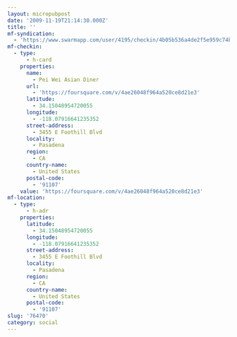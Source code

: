 ```yaml
---
layout: micropubpost
date: '2009-11-19T21:14:30.000Z'
title: ''
mf-syndication:
  - 'https://www.swarmapp.com/user/4195/checkin/4b05b536a4de2f5e959c74bb'
mf-checkin:
  - type:
      - h-card
    properties:
      name:
        - Pei Wei Asian Diner
      url:
        - 'https://foursquare.com/v/4ae26048f964a520ce8d21e3'
      latitude:
        - 34.15048954720055
      longitude:
        - -118.07916641235352
      street-address:
        - 3455 E Foothill Blvd
      locality:
        - Pasadena
      region:
        - CA
      country-name:
        - United States
      postal-code:
        - '91107'
    value: 'https://foursquare.com/v/4ae26048f964a520ce8d21e3'
mf-location:
  - type:
      - h-adr
    properties:
      latitude:
        - 34.15048954720055
      longitude:
        - -118.07916641235352
      street-address:
        - 3455 E Foothill Blvd
      locality:
        - Pasadena
      region:
        - CA
      country-name:
        - United States
      postal-code:
        - '91107'
slug: '76470'
category: social
---
```

